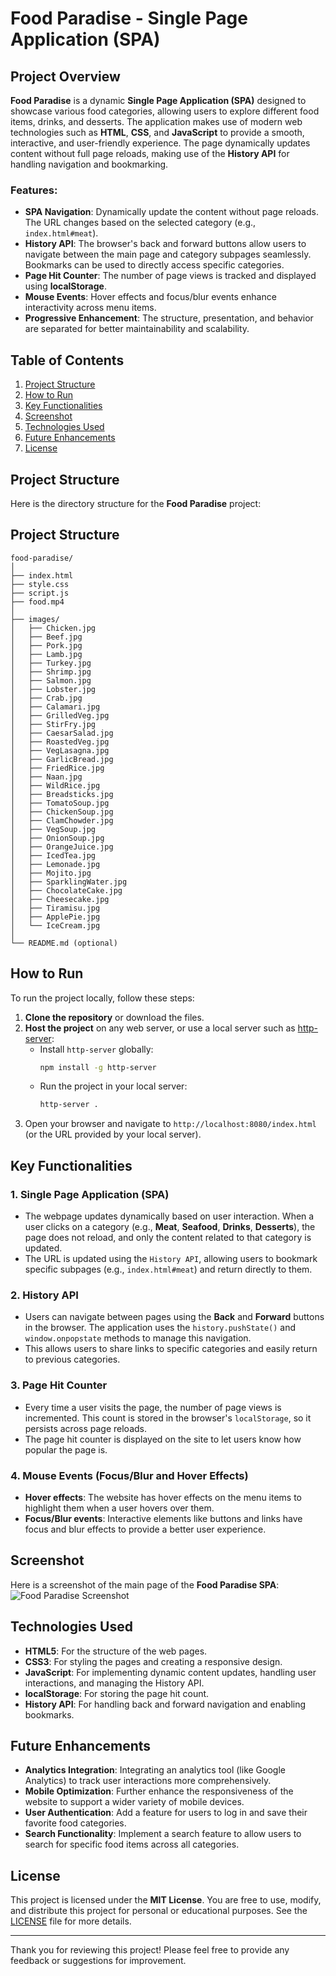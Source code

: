 # Food Paradise - Single Page Application (SPA)

## Project Overview

**Food Paradise** is a dynamic **Single Page Application (SPA)** designed to showcase various food categories, allowing users to explore different food items, drinks, and desserts. The application makes use of modern web technologies such as **HTML**, **CSS**, and **JavaScript** to provide a smooth, interactive, and user-friendly experience. The page dynamically updates content without full page reloads, making use of the **History API** for handling navigation and bookmarking.

### Features:
- **SPA Navigation**: Dynamically update the content without page reloads. The URL changes based on the selected category (e.g., `index.html#meat`).
- **History API**: The browser's back and forward buttons allow users to navigate between the main page and category subpages seamlessly. Bookmarks can be used to directly access specific categories.
- **Page Hit Counter**: The number of page views is tracked and displayed using **localStorage**.
- **Mouse Events**: Hover effects and focus/blur events enhance interactivity across menu items.
- **Progressive Enhancement**: The structure, presentation, and behavior are separated for better maintainability and scalability.

## Table of Contents
1. [Project Structure](#project-structure)
2. [How to Run](#how-to-run)
3. [Key Functionalities](#key-functionalities)
4. [Screenshot](#screenshot)
5. [Technologies Used](#technologies-used)
6. [Future Enhancements](#future-enhancements)
7. [License](#license)

## Project Structure

Here is the directory structure for the **Food Paradise** project:

## Project Structure
```plaintext
food-paradise/
│
├── index.html
├── style.css
├── script.js
├── food.mp4
│
├── images/
│   ├── Chicken.jpg
│   ├── Beef.jpg
│   ├── Pork.jpg
│   ├── Lamb.jpg
│   ├── Turkey.jpg
│   ├── Shrimp.jpg
│   ├── Salmon.jpg
│   ├── Lobster.jpg
│   ├── Crab.jpg
│   ├── Calamari.jpg
│   ├── GrilledVeg.jpg
│   ├── StirFry.jpg
│   ├── CaesarSalad.jpg
│   ├── RoastedVeg.jpg
│   ├── VegLasagna.jpg
│   ├── GarlicBread.jpg
│   ├── FriedRice.jpg
│   ├── Naan.jpg
│   ├── WildRice.jpg
│   ├── Breadsticks.jpg
│   ├── TomatoSoup.jpg
│   ├── ChickenSoup.jpg
│   ├── ClamChowder.jpg
│   ├── VegSoup.jpg
│   ├── OnionSoup.jpg
│   ├── OrangeJuice.jpg
│   ├── IcedTea.jpg
│   ├── Lemonade.jpg
│   ├── Mojito.jpg
│   ├── SparklingWater.jpg
│   ├── ChocolateCake.jpg
│   ├── Cheesecake.jpg
│   ├── Tiramisu.jpg
│   ├── ApplePie.jpg
│   └── IceCream.jpg
│
└── README.md (optional)
```


## How to Run

To run the project locally, follow these steps:

1. **Clone the repository** or download the files.
2. **Host the project** on any web server, or use a local server such as [http-server](https://www.npmjs.com/package/http-server):
   - Install `http-server` globally:
     ```bash
     npm install -g http-server
     ```
   - Run the project in your local server:
     ```bash
     http-server .
     ```
3. Open your browser and navigate to `http://localhost:8080/index.html` (or the URL provided by your local server).

## Key Functionalities

### 1. **Single Page Application (SPA)**
   - The webpage updates dynamically based on user interaction. When a user clicks on a category (e.g., **Meat**, **Seafood**, **Drinks**, **Desserts**), the page does not reload, and only the content related to that category is updated.
   - The URL is updated using the `History API`, allowing users to bookmark specific subpages (e.g., `index.html#meat`) and return directly to them.

### 2. **History API**
   - Users can navigate between pages using the **Back** and **Forward** buttons in the browser. The application uses the `history.pushState()` and `window.onpopstate` methods to manage this navigation.
   - This allows users to share links to specific categories and easily return to previous categories.

### 3. **Page Hit Counter**
   - Every time a user visits the page, the number of page views is incremented. This count is stored in the browser's `localStorage`, so it persists across page reloads.
   - The page hit counter is displayed on the site to let users know how popular the page is.

### 4. **Mouse Events (Focus/Blur and Hover Effects)**
   - **Hover effects**: The website has hover effects on the menu items to highlight them when a user hovers over them.
   - **Focus/Blur events**: Interactive elements like buttons and links have focus and blur effects to provide a better user experience.

## Screenshot

Here is a screenshot of the main page of the **Food Paradise SPA**:
![Food Paradise Screenshot](https://github.com/user-attachments/assets/c139970c-5aa7-4b10-ae76-25fb17472b82)

## Technologies Used

- **HTML5**: For the structure of the web pages.
- **CSS3**: For styling the pages and creating a responsive design.
- **JavaScript**: For implementing dynamic content updates, handling user interactions, and managing the History API.
- **localStorage**: For storing the page hit count.
- **History API**: For handling back and forward navigation and enabling bookmarks.

## Future Enhancements

- **Analytics Integration**: Integrating an analytics tool (like Google Analytics) to track user interactions more comprehensively.
- **Mobile Optimization**: Further enhance the responsiveness of the website to support a wider variety of mobile devices.
- **User Authentication**: Add a feature for users to log in and save their favorite food categories.
- **Search Functionality**: Implement a search feature to allow users to search for specific food items across all categories.

## License

This project is licensed under the **MIT License**. You are free to use, modify, and distribute this project for personal or educational purposes. See the [LICENSE](LICENSE) file for more details.

---

Thank you for reviewing this project! Please feel free to provide any feedback or suggestions for improvement.
